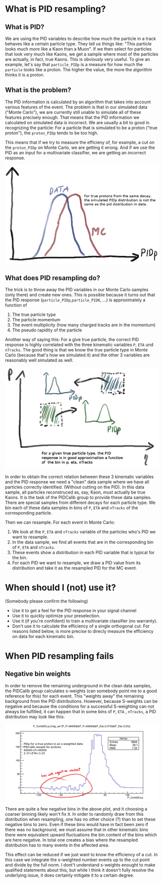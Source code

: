 # What is PID resampling?

## What is PID?

We are using the PID variables to describe how much the particle in a track behaves like a certain particle type. They tell us things like: "This particle looks much more like a Kaon than a Muon". If we then select for particles that look very much like Kaons, we get a sample where most of the particles are actually, in fact, true Kaons. This is obviously very useful. To give an example, let's say that `particle_PIDp` is a measure for how much the `particle` looks like a proton. The higher the value, the more the algorithm thinks it is a proton.

## What is the problem?

The PID information is calculated by an algorithm that takes into account various features of the event. The problem is that in our simulated data ("Monte Carlo"), we are currently still unable to simulate all of these features precisely enough. That means that the PID information we calculated on simulated data is incorrect. We are usually a bit to good in recognizing the particle: For a particle that is simulated to be a proton ("true proton"), the `proton_PIDp` tends to be too high.

This means that if we try to measure the efficieny of, for example, a cut on the `proton_PIDp` on Monte Carlo, we are getting it wrong. And if we use the PID as an input for a multivariate classifier, we are getting an incorrect response.

![problem.png](https://raw.githubusercontent.com/KonstantinSchubert/PID_resampling_text/master/problem.png)

## What does PID resampling do?

The trick is to throw away the PID variables in our Monte Carlo samples (only there) and create new ones. This is possible because it turns out that  the PID response (`particle_PIDp`,`particle_PIDK`, ...) is approximately a function of
   1. The true particle type
   2. The particle momentum
   3. The event multiplicity (how many charged tracks are in the momentum)
   4. The pseudo rapidity of the particle

Another way of saying this: For a give true particle, the correct PID response is highly correlated with the three kinematic variables `P`, `ETA` und `nTracks`. The good thing is that we know the true particle type in Monte Carlo (because that's how we simulated it) and the other 3 variables are reasonably well simulated as well.

![correlation](https://raw.githubusercontent.com/KonstantinSchubert/PID_resampling_text/master/correlation.png)

In order to obtain the correct relation between these 3 kinematic variables and the PID response we need a "clean" data sample where we have all particles correctly identified. (Without cutting on the PID). In this data sample, all particles reconstruced as, say, Kaon, must actually be true Kaons. It is the task of the PIDCalib group to provide these data samples. There are special samples from different decays for each particle type. We bin each of these data samples in bins of `P`, `ETA` and `nTracks` of the corresponding particle.

Then we can resample. For each event in Monte Carlo:
   1. We look at the `P`, `ETA` and `nTracks` variable of the particles who's PID we want to resample.
   2. In the data sample, we find all events that are in the corresponding bin of `P`, `ETA` and `nTracks`.
   3. These events show a distribution in each PID variable that is typical for the bin.
   4. For each PID we want to resample, we draw a PID value from its distribution and take it as the resampled PID for the MC event.

# When should I (not) use it?
  (Somebody please confirm the following)
  * Use it to get a feel for the PID response in your signal channel
  * Use it to  quickly optimize your preselection.
  * Use it (if you're confident) to train a multivariate classifier (no warranty).
  * Don't use it to calculate the efficiency of a single orthogonal cut. For reasons listed below, is more precise to direcly measure the efficiency on data for each kinematic bin.

# When PID resampling fails

## Negative bin weights

In order to remove the remaining underground in the clean data samples, the PIDCalib group calculates s-weights (can somebody point me to a good reference for this) for each event. This "weights away" the remaining background from the PID distributions. However, because S-weights can be negative and because the conditions for a successful S-weighting can not always be fulfilled, it can happen that in some bins of `P`, `ETA` , `nTracks`, a PID distribution may look like this:

![negative_bins](https://raw.githubusercontent.com/KonstantinSchubert/PID_resampling_text/master/negative_bins.png)

There are quite a few negative bins in the above plot, and it choosing a coarser binning likely won't fix it. In order to randomly draw from this distribution when resampling, one has no other choice (?) than to set these negative bins to zero. Even if these bins would have in fact been zero if there was no background, we must assume that in other kinematic bins there were equivalent upward fluctuations the bin content of the bins which are here negative. In total one creates a bias where the resampled distribution has to many events in the affected area.


This effect can be reduced if we just want to know the efficiency of a cut. In this case we integrate the s-weighted number events up to the cut point and divide by the full norm. I dont't understand s-weights enought to make qualified statements about this, but while I think it doesn't fully resolve the underlying issue, it does certainly mitigate it to a certain degree.
